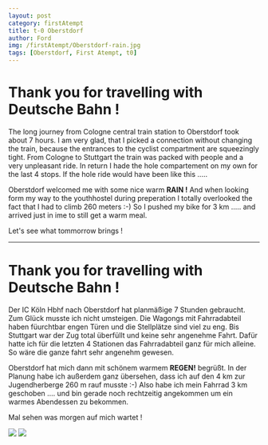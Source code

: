 ```yaml
---
layout: post
category: firstAtempt
title: t-0 Oberstdorf
author: Ford
img: /firstAtempt/Oberstdorf-rain.jpg
tags: [Oberstdorf, First Atempt, t0]
---
```


# Thank you for travelling with Deutsche Bahn !

The long journey from Cologne central train station to Oberstdorf took about 7 hours. I am very glad, that
I picked a connection without changing the train, because the entrances to the cyclist compartment are squeezingly tight.
From Cologne to Stuttgart the train was packed with people and a very unpleasant ride. In return I hade the hole compartement
on my own for the last 4 stops. If the hole ride would have been like this .....

Oberstdorf welcomed me with some nice warm **RAIN !**
And when looking form my way to the youthhostel during preperation I totally overlooked the fact that I had to climb 260 meters :-)
So I pushed my bike for 3 km ..... and arrived just in ime to still get a warm meal.

Let's see what tommorrow brings !

---
# Thank you for travelling with Deutsche Bahn !

Der IC Köln Hbhf nach Oberstdorf hat planmäßige 7 Stunden gebraucht. Zum Glück musste ich nicht umsteigen.
Die Wagongs mit Fahrradabteil haben füurchtbar engen Türen und die Stellplätze sind viel zu eng. Bis Stuttgart war der Zug
total überfüllt und keine sehr angenehme Fahrt. Dafür hatte ich für die letzten 4 Stationen das Fahrradabteil ganz für mich alleine.
So wäre die ganze fahrt sehr angenehm gewesen.

Oberstdorf hat mich dann mit schönem warmem **REGEN!** begrüßt.
In der Planung habe ich außerdem ganz übersehen, dass ich auf den 4 km zur Jugendherberge 260 m rauf musste :-)
Also habe ich mein Fahrrad 3 km geschoben .... und bin gerade noch rechtzeitig angekommen um ein warmes Abendessen zu bekommen.

Mal sehen was morgen auf mich wartet !


<img src="{{ site.baseurl}}/assets/img/firstAtempt/bicycle-train.jpg" class="u-full-width" />

<img src="{{ site.baseurl}}/assets/img/firstAtempt/Oberstdorf-rain.jpg" class="u-full-width" />
